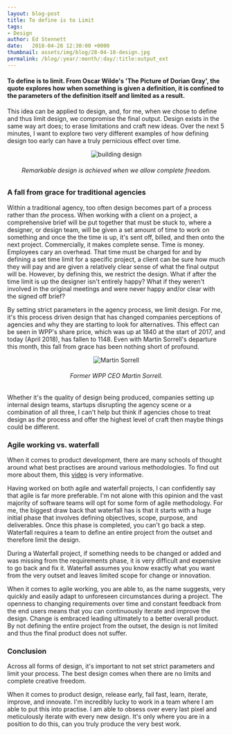 ```yaml
---
layout: blog-post
title: To define is to Limit
tags:
- Design
author: Ed Stennett
date:   2018-04-28 12:30:00 +0000
thumbnail: assets/img/blog/28-04-18-design.jpg
permalink: /blog/:year/:month/:day/:title:output_ext
---
```


#### To define is to limit. From Oscar Wilde's 'The Picture of Dorian Gray', the quote explores how when something is given a definition, it is confined to the parameters of the definition itself and limited as a result.

This idea can be applied to design, and, for me, when we chose to define and thus limit design, we compromise the final output. Design exists in the same way art does; to erase limitations and craft new ideas. Over the next 5 minutes, I want to explore two very different examples of how defining design too early can have a truly pernicious effect over time.

<div class="container">
<div class="row">
<div class="col-12"> 
<div align="center">
	<img src="{{ site.baseurl }}/assets/img/blog/28-04-18-design-building.jpg" alt="building design">
	<h6>Remarkable design is achieved when we allow complete freedom.</h6>
</div>
</div>
</div>
</div>

### A fall from grace for traditional agencies

Within a traditional agency, too often design becomes part of a process rather than _the_ process. When working with a client on a project, a comprehensive brief will be put together that must be stuck to, where a designer, or design team, will be given a set amount of time to work on something and once the the time is up, it's sent off, billed, and then onto the next project. Commercially, it makes complete sense. Time is money. Employees cary an overhead. That time must be charged for and by defining a set time limit for a specific project, a client can be sure how much they will pay and are given a relatively clear sense of what the final output will be. However, by defining this, we restrict the design. What if after the time limit is up the designer isn't entirely happy? What if they weren't involved in the original meetings and were never happy and/or clear with the signed off brief?

By setting strict parameters in the agency process, we limit design. For me, it's this process driven design that has changed companies perceptions of agencies and why they are starting to look for alternatives. This effect can be seen in WPP's share price, which was up at 1840 at the start of 2017, and today (April 2018), has fallen to 1148. Even with Martin Sorrell's departure this month, this fall from grace has been nothing short of profound.

<div class="container">
<div class="row">
<div class="col-12"> 
<div align="center">
	<img src="{{ site.baseurl }}/assets/img/blog/28-04-18-martin-sorrell.jpg" alt="Martin Sorrell">
	<h6>Former WPP CEO Martin Sorrell.</h6>
</div>
</div>
</div>
</div>

Whether it's the quality of design being produced, companies setting up internal design teams, startups disrupting the agency scene or a combination of all three, I can't help but think if agencies chose to treat design as _the_ process and offer the highest level of craft then maybe things could be different.

### Agile working vs. waterfall

When it comes to product development, there are many schools of thought around what best practises are around various methodologies. To find out more about them, this [video](https://www.youtube.com/watch?v=_U7Py7W-Qng) is very informative.

Having worked on both agile and waterfall projects, I can confidently say that agile is far more preferable. I'm not alone with this opinion and the vast majority of software teams will opt for some form of agile methodology. For me, the biggest draw back that waterfall has is that it starts with a huge initial phase that involves defining objectives, scope, purpose, and deliverables. Once this phase is completed, you can't go back a step. Waterfall requires a team to define an entire project from the outset and therefore limit the design.

During a Waterfall project, if something needs to be changed or added and was missing from the requirements phase, it is very difficult and expensive to go back and fix it. Waterfall assumes you know exactly what you want from the very outset and leaves limited scope for change or innovation.

When it comes to agile working, you are able to, as the name suggests, very quickly and easily adapt to unforeseen circumstances during a project. The openness to changing requirements over time and constant feedback from the end users means that you can continuously iterate and improve the design. Change is embraced leading ultimately to a better overall product. By not defining the entire project from the outset, the design is not limited and thus the final product does not suffer.

### Conclusion

Across all forms of design, it's important to not set strict parameters and limit your process. The best design comes when there are no limits and complete creative freedom. 

When it comes to product design, release early, fail fast, learn, iterate, improve, and innovate. I'm incredibly lucky to work in a team where I am able to put this into practise. I am able to obsess over every last pixel and meticulously iterate with every new design. It's only where you are in a position to do this, can you truly produce the very best work.